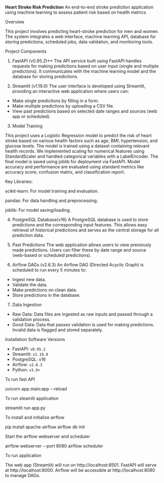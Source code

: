 **Heart Stroke Risk Prediction**
An end-to-end stroke prediction application using machine learning to assess patient risk based on health metrics

Overview

This project involves predicting heart-stroke prediction for men and women. The system integrates a web interface, machine learning API, database for storing predictions, scheduled jobs, data validation, and monitoring tools.

Project Components
1. FastAPI (v0.95.2)**
The API service built using FastAPI handles requests for making predictions based on user input (single and multiple predictions). It communicates with the machine learning model and the database for storing predictions.

2. Streamlit (v1.19.0)
The user interface is developed using Streamlit, providing an interactive web application where users can:
- Make single predictions by filling in a form.
- Make multiple predictions by uploading a CSV file.
- View past predictions based on selected date ranges and sources (web app or scheduled).

3. Model Training

This project uses a Logistic Regression model to predict the risk of heart stroke based on various health factors such as age, BMI, hypertension, and glucose levels. The model is trained using a dataset containing relevant health records. We implemented scaling for numerical features using StandardScaler and handled categorical variables with a LabelEncoder. The final model is saved using joblib for deployment via FastAPI. Model accuracy and performance are evaluated using standard metrics like accuracy score, confusion matrix, and classification report.

Key Libraries:

scikit-learn: For model training and evaluation.

pandas: For data handling and preprocessing.

joblib: For model saving/loading.

4. PostgreSQL Database(v16)
A PostgreSQL database is used to store predictions and the corresponding input features. This allows easy retrieval of historical predictions and serves as the central storage for all prediction data.

5. Past Predictions
The web application allows users to view previously made predictions. Users can filter these by date range and source (web-based or scheduled predictions).

6. Airflow DAGs (v2.6.3)
An Airflow DAG (Directed Acyclic Graph) is scheduled to run every 5 minutes to:
- Ingest new data.
- Validate the data.
- Make predictions on clean data.
- Store predictions in the database.

7. Data Ingestion
- Raw Data: Data files are ingested as raw inputs and passed through a validation process.
- Good Data: Data that passes validation is used for making predictions. Invalid data is flagged and stored separately.


Installation Software Versions

- FastAPI: `v0.95.2`
- Streamlit: `v1.19.0`
- PostgreSQL: v16
- Airflow: `v2.6.3`
- Python: `v3.9+`

To run fast API

uvicorn app.main:app --reload

To run steamlit application

streamlit run app.py

To install and initialize airflow

pip install apache-airflow
airflow db init

Start the airflow webserver and scheduler

airflow webserver --port 8080
airflow scheduler


To run application

The web app (Streamlit) will run on http://localhost:8501.
FastAPI will serve at http://localhost:8000.
Airflow will be accessible at http://localhost:8080 to manage DAGs.





